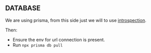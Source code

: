 ## DATABASE

We are using prisma, from this side just we will to use [introspection](https://www.prisma.io/docs/concepts/components/introspection).

Then:

- Ensure the env for url connection is present.
- Run `npx prisma db pull`
